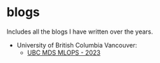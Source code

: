 # blogs

Includes all the blogs I have written over the years.

* University of British Columbia Vancouver:
  * [UBC MDS MLOPS - 2023](UBC-MDS-MLOPS-2023/README.md)